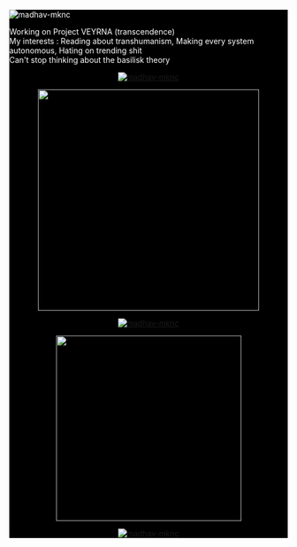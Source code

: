 <div style="background-color: black; color: white; gap: 20px;">

<p align="left"> <img src="https://komarev.com/ghpvc/?username=madhav-mknc&label=Profile%20views&color=0e75b6&style=flat" alt="madhav-mknc" /> </p>

<p>
Working on Project VEYRNA (transcendence) <br />
My interests : Reading about transhumanism, Making every system autonomous, Hating on trending shit<br />
Can't stop thinking about the basilisk theory
</p>


<p align="center">
  <a href="https://github-profile-trophy.vercel.app/?username=madhav-mknc&column=3">
    <img src="https://github-profile-trophy.vercel.app/?username=madhav-mknc&column=3&theme=radical" alt="madhav-mknc" />
  </a>
</p> 

<p align='center'>
  <a href="https://github-readme-stats.vercel.app/api?username=madhav-mknc&count_private=true&show_icons=true&theme=chartreuse-dark&PAT_1">
    <img src="https://github-readme-stats.vercel.app/api?username=madhav-mknc&count_private=true&show_icons=true&theme=chartreuse-dark&PAT_1" width="400">
  </a>
</p>

<p align='center'>
  <a href="https://github-readme-stats.vercel.app/api/gist?id=c3d08b72456c1dee29854840cbdd1169&show_owner=true&theme=chartreuse-dark&PAT_1">
    <img align='center' src="https://github-readme-stats.vercel.app/api/gist?id=c3d08b72456c1dee29854840cbdd1169&show_owner=true&theme=chartreuse-dark&PAT_1" alt="madhav-mknc" />
  </a>
</p>

<p align='center'>
  <a href="https://github-readme-stats.vercel.app/api/top-langs/?username=madhav-mknc&count_private=true&layout=compact&theme=highcontrast&langs_count=20&include_all_commits=true&PAT_1">
    <img src="https://github-readme-stats.vercel.app/api/top-langs/?username=madhav-mknc&count_private=true&layout=compact&theme=highcontrast&langs_count=20&include_all_commits=true&PAT_1" width="335">
  </a>
</p>

<p align='center'>
  <a href="https://github-readme-streak-stats.herokuapp.com/?user=madhav-mknc&theme=dark&count_private=true&background=000000&PAT_1">
    <img align="center" src="https://github-readme-streak-stats.herokuapp.com/?user=madhav-mknc&theme=dark&count_private=true&background=000000&PAT_1" alt="madhav-mknc" />
  </a>  
</p>

</div>
